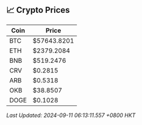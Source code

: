 ## 📈 Crypto Prices

| Coin | Price |
| ---- | ----- |
| BTC | $57643.8201 |
| ETH | $2379.2084 |
| BNB | $519.2476 |
| CRV | $0.2815 |
| ARB | $0.5318 |
| OKB | $38.8507 |
| DOGE | $0.1028 |

_Last Updated: 2024-09-11 06:13:11.557 +0800 HKT_